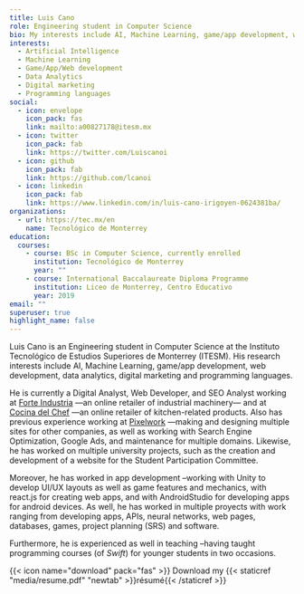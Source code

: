 ```yaml
---
title: Luis Cano
role: Engineering student in Computer Science
bio: My interests include AI, Machine Learning, game/app development, web development, data analytics, digital marketing, programming languages.
interests:
  - Artificial Intelligence
  - Machine Learning
  - Game/App/Web development
  - Data Analytics
  - Digital marketing
  - Programming languages
social:
  - icon: envelope
    icon_pack: fas
    link: mailto:a00827178@itesm.mx
  - icon: twitter
    icon_pack: fab
    link: https://twitter.com/Luiscanoi
  - icon: github
    icon_pack: fab
    link: https://github.com/lcanoi
  - icon: linkedin
    icon_pack: fab
    link: https://www.linkedin.com/in/luis-cano-irigoyen-0624381ba/
organizations:
  - url: https://tec.mx/en
    name: Tecnológico de Monterrey
education:
  courses:
    - course: BSc in Computer Science, currently enrolled
      institution: Tecnológico de Monterrey
      year: ""
    - course: International Baccalaureate Diploma Programme
      institution: Liceo de Monterrey, Centro Educativo
      year: 2019
email: ""
superuser: true
highlight_name: false
---
```

Luis Cano is an Engineering student in Computer Science at the Instituto Tecnológico de Estudios Superiores de Monterrey (ITESM). His research interests include AI, Machine Learning, game/app development, web development, data analytics, digital marketing and programming languages.

He is currently a Digital Analyst, Web Developer, and SEO Analyst working at [Forte Industria](https://forteindustria.com/) —an online retailer of industrial machinery— and at [Cocina del Chef](https://cocinadelchef.mx/) —an online retailer of kitchen-related products. Also has previous experience working at [Pixelwork](https://pixelwork.mx/) —making and designing multiple sites for other companies, as well as working with Search Engine Optimization, Google Ads, and maintenance for multiple domains. Likewise, he has worked on multiple university projects, such as the creation and development of a website for the Student Participation Committee.

Moreover, he has worked in app development –working with Unity to develop UI/UX layouts as well as game features and mechanics, with react.js for creating web apps, and with AndroidStudio for developing apps for android devices. As well, he has worked in multiple proyects with work ranging from developing apps, APIs, neural networks, web pages, databases, games, project planning (SRS) and software.

Furthermore, he is experienced as well in teaching –having taught programming courses (of *Swift*) for younger students in two occasions.

{{< icon name="download" pack="fas" >}} Download my {{< staticref "media/resume.pdf" "newtab" >}}résumé{{< /staticref >}}

